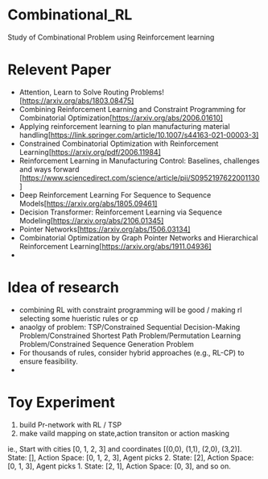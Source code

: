 # Combinational_RL
Study of Combinational Problem using Reinforcement learning

# Relevent Paper 
+ Attention, Learn to Solve Routing Problems![https://arxiv.org/abs/1803.08475]
+ Combining Reinforcement Learning and Constraint Programming for Combinatorial Optimization[https://arxiv.org/abs/2006.01610]
+ Applying reinforcement learning to plan manufacturing material handling[https://link.springer.com/article/10.1007/s44163-021-00003-3]
+ Constrained Combinatorial Optimization with Reinforcement Learning[https://arxiv.org/pdf/2006.11984]
+ Reinforcement Learning in Manufacturing Control: Baselines, challenges and ways forward [https://www.sciencedirect.com/science/article/pii/S0952197622001130]
+ Deep Reinforcement Learning For Sequence to Sequence Models[https://arxiv.org/abs/1805.09461]
+ Decision Transformer: Reinforcement Learning via Sequence Modeling[https://arxiv.org/abs/2106.01345]
+ Pointer Networks[https://arxiv.org/abs/1506.03134]
+ Combinatorial Optimization by Graph Pointer Networks and Hierarchical Reinforcement Learning[https://arxiv.org/abs/1911.04936]
+ 

# Idea of research 
+ combining RL with constraint programming will be good / making rl selecting some hueristic rules or cp
+ anaolgy of problem: TSP/Constrained Sequential Decision-Making Problem/Constrained Shortest Path Problem/Permutation Learning Problem/Constrained Sequence Generation Problem
+ For thousands of rules, consider hybrid approaches (e.g., RL-CP) to ensure feasibility.
+ 
# Toy Experiment 
1. build Pr-network with RL / TSP
2. make vaild mapping on state,action transiton or action masking

ie., 
Start with cities [0, 1, 2, 3] and coordinates [(0,0), (1,1), (2,0), (3,2)].
State: [], Action Space: [0, 1, 2, 3], Agent picks 2.
State: [2], Action Space: [0, 1, 3], Agent picks 1.
State: [2, 1], Action Space: [0, 3], and so on.


